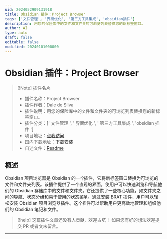 ```yaml
---
uid: 2024052909131918
title: Obsidian 插件：Project Browser
tags: ['文件管理', '界面优化', '第三方工具集成', 'obsidian插件']
description: 用您的保险库中的文件和文件夹的可浏览列表替换您的新标签窗口。
author: AI
type: auto
draft: false
editable: false
modified: 20240101000000
---
```


# Obsidian 插件：Project Browser

> [!Note] 插件名片
> - 插件名称：Project Browser
> - 插件作者：Dale de Silva
> - 插件说明：用您的保险库中的文件和文件夹的可浏览列表替换您的新标签窗口。
> - 插件分类：[' 文件管理 ', ' 界面优化 ', ' 第三方工具集成 ', 'obsidian 插件 ']
> - 项目地址：[点我访问](https://github.com/daledesilva/obsidian_project-browser)
> - 国内下载地址：[下载安装](https://pkmer.cn/products/plugin/pluginMarket/?project-browser)
> - 自述文件：[Readme](https://ghproxy.net/https://raw.githubusercontent.com/daledesilva/obsidian_project-browser/main/README.md)

## 概述

Obsidian 项目浏览器是 Obsidian 的一个插件，它将新标签窗口替换为可浏览的文件和文件夹列表。该插件提供了一个直观的界面，使用户可以快速浏览和导航他们的 Obsidian 存储库中的文件和文件夹。它还提供了一些核心功能，如文件夹之间的导航、状态分组和易于使用的状态菜单。通过安装 BRAT 插件，用户可以轻松安装 Obsidian 项目浏览器插件。这个插件可以帮助用户更高效地管理和组织他们的 Obsidian 笔记和文件。

> [!help]
> 这篇插件文章还没有人贡献，欢迎占坑！
> 如果您有好的想法欢迎提交 PR 或者文末留言。

---



